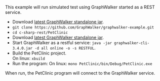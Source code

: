 This example will run simulated test using GraphWalker started as a REST service.

 * Download [latest GraphWalker standalone jar](http://graphwalker.org/archive/graphwalker-cli-3.4.0.jar).
 * `git clone https://github.com/GraphWalker/graphwalker-example.git`
 * `cd c-sharp-rest/PetClinic`
 * Download [latest GraphWalker standalone jar](http://graphwalker.org/archive/graphwalker-cli-3.4.0.jar).
 * Start GraphWalker as a restful service: `java -jar graphwalker-cli-3.4.0.jar -d all online -o -s RESTFUL`.
 * Build the PetClinic project.<br>
   On linux: `xbuild `
 * Run the program:
   On linux: `mono PetClinic/bin/Debug/PetClinic.exe`

When run, the PetClinic program will connect to the GraphWalker service.



